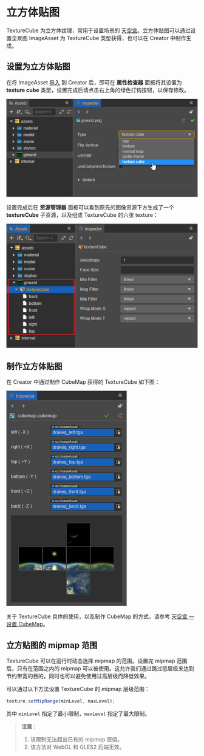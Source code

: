 # 立方体贴图

TextureCube 为立方体纹理，常用于设置场景的 [天空盒](../concepts/scene/skybox.md)。立方体贴图可以通过设置全景图 ImageAsset 为 TextureCube 类型获得，也可以在 Creator 中制作生成。

## 设置为立方体贴图

在将 ImageAsset [导入](asset-workflow.md) 到 Creator 后，即可在 **属性检查器** 面板将其设置为 **texture cube** 类型，设置完成后请点击右上角的绿色打钩按钮，以保存修改。

![set-texture-cube](texture/set-texture-cube.png)

设置完成后在 **资源管理器** 面板可以看到原先的图像资源下方生成了一个 **textureCube** 子资源，以及组成 TextureCube 的六张 texture：

![texture-cube](texture/texture-cube.png)

## 制作立方体贴图

在 Creator 中通过制作 CubeMap 获得的 TextureCube 如下图：

![CubeMap](../concepts/scene/skybox/cubemap-properties.png)

关于 TextureCube 具体的使用，以及制作 CubeMap 的方式，请参考 [天空盒 — 设置 CubeMap](../concepts/scene/skybox.md)。

## 立方贴图的 mipmap 范围

TextureCube 可以在运行时动态选择 mipmap 的范围。设置完 mipmap 范围后，只有在范围之内的 mipmap 可以被使用。这允许我们通过跳过低层级来达到节约带宽的目的，同时也可以避免使用过高层级而降低效果。

可以通过以下方法设置 TextureCube 的 mipmap 层级范围：

```Javascript
texture.setMipRange(minLevel, maxLevel);
```

其中 `minLevel` 指定了最小限制，`maxLevel` 指定了最大限制。

> **注意**：
> 1. 该限制无法超出已有的 mipmap 层级。
> 2. 该方法对 WebGL 和 GLES2 后端无效。
